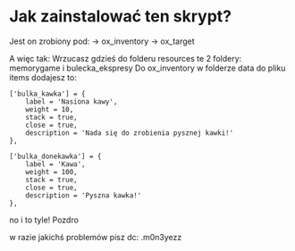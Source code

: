 # Jak zainstalować ten skrypt?
Jest on zrobiony pod:
-> ox_inventory
-> ox_target

A więc tak:
Wrzucasz gdzieś do folderu resources te 2 foldery: memorygame i bulecka_ekspresy
Do ox_inventory w folderze data do pliku items dodajesz to:


	['bulka_kawka'] = {
		label = 'Nasiona kawy',
		weight = 10,
		stack = true,
		close = true,
		description = 'Nada się do zrobienia pysznej kawki!'
	},

	['bulka_donekawka'] = {
		label = 'Kawa',
		weight = 100,
		stack = true,
		close = true,
		description = 'Pyszna kawka!'
	},


no i to tyle! Pozdro

w razie jakichś problemów pisz dc: .m0n3yezz

